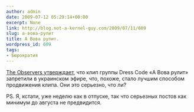 ```yaml
---
author: admin
date: 2009-07-12 05:29:14+00:00
excerpt: None
link: http://blog.not-a-kernel-guy.com/2009/07/11/609
slug: а-вова-рулит
title: А Вова рулит.
wordpress_id: 609
tags:
- Бюрократия
---
```


[The Observers утверждает](http://observers.france24.com/en/content/20090123-putin-superhero-banished-ukrainian-airwaves-dress-code-song), что клип группы Dress Code «А Вова рулит» запретили в украинском эфире, что, похоже, стало лучшим способом продвижения клипа. Они это серьезно, что ли?

PS. Я, кстати, уже неделю как в отпуске, так что серьезных постов как минимум до августа не предвидится.

